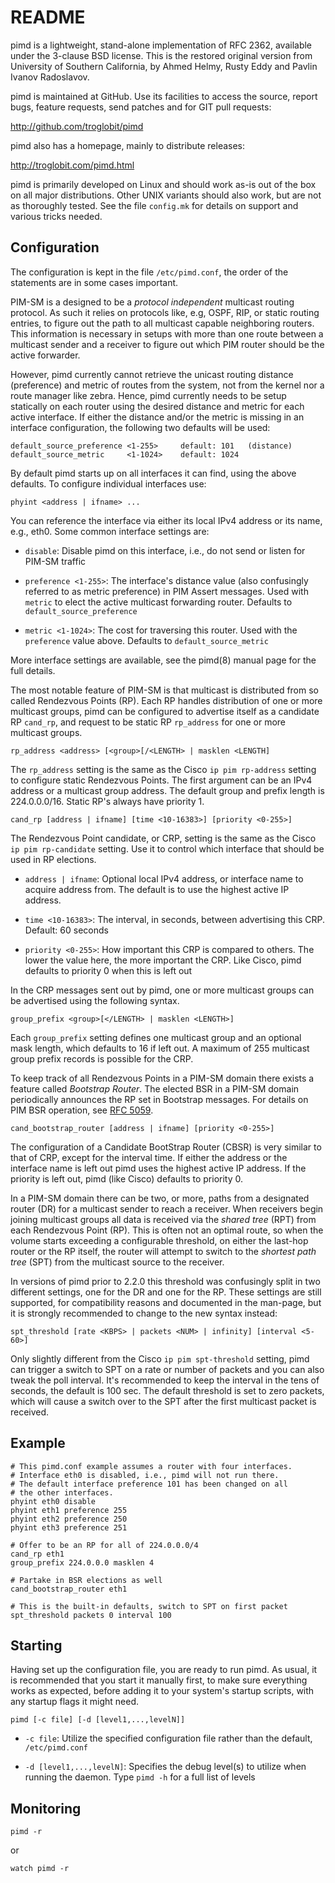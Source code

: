README
======

pimd is a lightweight, stand-alone implementation of RFC 2362, available
under the 3-clause BSD license.  This is the restored original version
from University of Southern California, by Ahmed Helmy, Rusty Eddy and
Pavlin Ivanov Radoslavov.

pimd is maintained at GitHub.  Use its facilities to access the source,
report bugs, feature requests, send patches and for GIT pull requests:

  http://github.com/troglobit/pimd

pimd also has a homepage, mainly to distribute releases:

  http://troglobit.com/pimd.html

pimd is primarily developed on Linux and should work as-is out of the
box on all major distributions.  Other UNIX variants should also work,
but are not as thoroughly tested.  See the file `config.mk` for details
on support and various tricks needed.


Configuration
-------------

The configuration is kept in the file `/etc/pimd.conf`, the order of
the statements are in some cases important.

PIM-SM is a designed to be a _protocol independent_ multicast routing
protocol.  As such it relies on protocols like, e.g, OSPF, RIP, or
static routing entries, to figure out the path to all multicast capable
neighboring routers.  This information is necessary in setups with more
than one route between a multicast sender and a receiver to figure out
which PIM router should be the active forwarder.

However, pimd currently cannot retrieve the unicast routing distance
(preference) and metric of routes from the system, not from the kernel
nor a route manager like zebra.  Hence, pimd currently needs to be setup
statically on each router using the desired distance and metric for each
active interface.  If either the distance and/or the metric is missing
in an interface configuration, the following two defaults will be used:

    default_source_preference <1-255>     default: 101   (distance)
    default_source_metric     <1-1024>    default: 1024

By default pimd starts up on all interfaces it can find, using the above
defaults.  To configure individual interfaces use:

    phyint <address | ifname> ...

You can reference the interface via either its local IPv4 address or
its name, e.g., eth0.  Some common interface settings are:

   * `disable`: Disable pimd on this interface, i.e., do not send or
     listen for PIM-SM traffic

   * `preference <1-255>`: The interface's distance value (also
     confusingly referred to as metric preference) in PIM Assert
     messages.  Used with `metric` to elect the active multicast
     forwarding router.  Defaults to `default_source_preference`

   * `metric <1-1024>`: The cost for traversing this router.  Used with
     the `preference` value above. Defaults to `default_source_metric`

More interface settings are available, see the pimd(8) manual page for
the full details.

The most notable feature of PIM-SM is that multicast is distributed from
so called Rendezvous Points (RP).  Each RP handles distribution of one
or more multicast groups, pimd can be configured to advertise itself as
a candidate RP `cand_rp`, and request to be static RP `rp_address` for
one or more multicast groups.

    rp_address <address> [<group>[/<LENGTH> | masklen <LENGTH]

The `rp_address` setting is the same as the Cisco `ip pim rp-address`
setting to configure static Rendezvous Points.  The first argument can
be an IPv4 address or a multicast group address.  The default group and
prefix length is 224.0.0.0/16.  Static RP's always have priority 1.

    cand_rp [address | ifname] [time <10-16383>] [priority <0-255>]

The Rendezvous Point candidate, or CRP, setting is the same as the Cisco
`ip pim rp-candidate` setting.  Use it to control which interface that
should be used in RP elections.

   * `address | ifname`: Optional local IPv4 address, or interface name
     to acquire address from.  The default is to use the highest active
     IP address.

   * `time <10-16383>`: The interval, in seconds, between advertising
     this CRP. Default: 60 seconds

   * `priority <0-255>`: How important this CRP is compared to others.
     The lower the value here, the more important the CRP.  Like Cisco,
     pimd defaults to priority 0 when this is left out

In the CRP messages sent out by pimd, one or more multicast groups can
be advertised using the following syntax.

    group_prefix <group>[</LENGTH> | masklen <LENGTH>]

Each `group_prefix` setting defines one multicast group and an optional
mask length, which defaults to 16 if left out.  A maximum of 255
multicast group prefix records is possible for the CRP.

To keep track of all Rendezvous Points in a PIM-SM domain there exists a
feature called *Bootstrap Router*.  The elected BSR in a PIM-SM domain
periodically announces the RP set in Bootstrap messages.  For details on
PIM BSR operation, see [RFC 5059](http://tools.ietf.org/search/rfc5059).

    cand_bootstrap_router [address | ifname] [priority <0-255>]

The configuration of a Candidate BootStrap Router (CBSR) is very similar
to that of CRP, except for the interval time.  If either the address or
the interface name is left out pimd uses the highest active IP address.
If the priority is left out, pimd (like Cisco) defaults to priority 0.

In a PIM-SM domain there can be two, or more, paths from a designated
router (DR) for a multicast sender to reach a receiver.  When receivers
begin joining multicast groups all data is received via the *shared
tree* (RPT) from each Rendezvous Point (RP).  This is often not an
optimal route, so when the volume starts exceeding a configurable
threshold, on either the last-hop router or the RP itself, the router
will attempt to switch to the *shortest path tree* (SPT) from the
multicast source to the receiver.

In versions of pimd prior to 2.2.0 this threshold was confusingly split
in two different settings, one for the DR and one for the RP.  These
settings are still supported, for compatibility reasons and documented
in the man-page, but it is strongly recommended to change to the new
syntax instead:

    spt_threshold [rate <KBPS> | packets <NUM> | infinity] [interval <5-60>]

Only slightly different from the Cisco `ip pim spt-threshold` setting,
pimd can trigger a switch to SPT on a rate or number of packets and you
can also tweak the poll interval.  It's recommended to keep the interval
in the tens of seconds, the default is 100 sec.  The default threshold
is set to zero packets, which will cause a switch over to the SPT after
the first multicast packet is received.


Example
-------

    # This pimd.conf example assumes a router with four interfaces.
    # Interface eth0 is disabled, i.e., pimd will not run there.
    # The default interface preference 101 has been changed on all
    # the other interfaces.
    phyint eth0 disable
    phyint eth1 preference 255
    phyint eth2 preference 250
    phyint eth3 preference 251
    
    # Offer to be an RP for all of 224.0.0.0/4
    cand_rp eth1
    group_prefix 224.0.0.0 masklen 4
    
    # Partake in BSR elections as well
    cand_bootstrap_router eth1
    
    # This is the built-in defaults, switch to SPT on first packet
    spt_threshold packets 0 interval 100


Starting
--------

Having set up the configuration file, you are ready to run pimd.  As
usual, it is recommended that you start it manually first, to make sure
everything works as expected, before adding it to your system's startup
scripts,  with any startup flags it might need.

    pimd [-c file] [-d [level1,...,levelN]]

   * `-c file`: Utilize the specified configuration file rather than the
      default, `/etc/pimd.conf`

   * `-d [level1,...,levelN]`: Specifies the debug level(s) to utilize
      when running the daemon.  Type `pimd -h` for a full list of levels


Monitoring
----------

    pimd -r

or

    watch pimd -r


